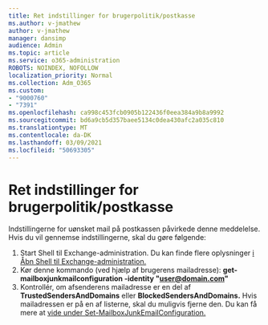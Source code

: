 ```yaml
---
title: Ret indstillinger for brugerpolitik/postkasse
ms.author: v-jmathew
author: v-jmathew
manager: dansimp
audience: Admin
ms.topic: article
ms.service: o365-administration
ROBOTS: NOINDEX, NOFOLLOW
localization_priority: Normal
ms.collection: Adm_O365
ms.custom:
- "9000760"
- "7391"
ms.openlocfilehash: ca998c453fcb0905b122436f0eea384a9b8a9992
ms.sourcegitcommit: bd6a9cb5d357baee5134c0dea430afc2a035c810
ms.translationtype: MT
ms.contentlocale: da-DK
ms.lasthandoff: 03/09/2021
ms.locfileid: "50693305"
---
```

# <a name="fix-user-policymailbox-settings"></a>Ret indstillinger for brugerpolitik/postkasse

Indstillingerne for uønsket mail på postkassen påvirkede denne meddelelse. Hvis du vil gennemse indstillingerne, skal du gøre følgende:

1. Start Shell til Exchange-administration. Du kan finde flere oplysninger [i Åbn Shell til Exchange-administration.](https://go.microsoft.com/fwlink/?linkid=2101432)
2. Kør denne kommando (ved hjælp af brugerens mailadresse):  **get-mailboxjunkmailconfiguration -identity "user@domain.com"**
3. Kontrollér, om afsenderens mailadresse er en del af **TrustedSendersAndDomains** eller **BlockedSendersAndDomains.** Hvis mailadressen er på en af listerne, skal du muligvis fjerne den. Du kan få mere at [vide under Set-MailboxJunkEmailConfiguration.](https://go.microsoft.com/fwlink/?linkid=2101047)
